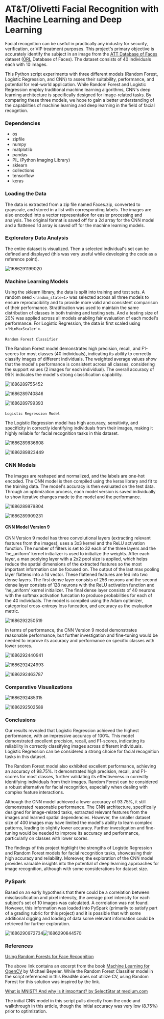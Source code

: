 
# AT&T/Olivetti Facial Recognition with Machine Learning and Deep Learning

Facial recognition can be useful in practically any industry for security, verification, or VIP treatment purposes. This project's primary objective is accurately identify the subject in an image from the [ATT Database of Faces](https://www.kaggle.com/datasets/kasikrit/att-database-of-faces) dataset ([ORL]() Database of Faces). The dataset consists of 40 individuals each with 10 images.

This Python script experiments with three different models (Random Forest, Logistic Regression, and CNN) to asses their suitability, performance, and potential for real-world application. While Random Forest and Logistic Regression employ traditional machine learning algorithms, CNN's deep learning architecture is specifically designed for image-related tasks. By comparing these three models, we hope to gain a better understanding of the capabilities of machine learning and deep learning in the field of facial recogntion.

### Dependencies

* os
* zipfile
* numpy
* matplotlib
* pandas
* PIL (Python Imaging Library)
* sklearn
* collections
* tensorflow
* keras

### Loading the Data

The data is extracted from a zip file named Faces.zip, converted to grayscale, and stored in a list with corresponding labels. The images are also encoded into a vector representation for easier processing and analysis. The original format is saved off for a 2d array for the CNN model and a flattened 1d array is saved off for the machine learning models.

### Exploratory Data Analysis

The entire dataset is visualized. Then a selected individual's set can be defined and displayed (this was very useful while developing the code as a reference point).

![1686291199020](image/README/1686291199020.png)

### Machine Learning Models

Using the sklearn library, the data is split into training and test sets. A random seed `<random_state=1>` was selected across all three models to ensure reproducibility and to provide more valid and consistent comparison of their performance. Stratification was used to maintain the same distribution of classes in both training and testing sets. And a testing size of 20% was applied across all models enabling fair evaluation of each model's performance. For Logistic Regression, the data is first scaled using `<'MinMaxScaler'>`.

#### 
    Random Forest Classifier

The Random Forest model demonstrates high precision, recall, and F1-scores for most classes (40 individuals), indicating its ability to correctly classify images of different individuals. The weighted average values show that the model's performance is consistent across all classes, considering the support values (2 images for each individual). The overall accuracy of 95% indicates the model's strong classification capability.

![1686289755452](image/README/1686289755452.png)

![1686289740846](image/README/1686289740846.png)

![1686289799393](image/README/1686289799393.png)

#### 
    Logistic Regression Model

The Logistic Regression model has high accuracy, sensitivity, and specificity in correctly identifying individuals from their images, making it highly reliable for facial recognition tasks in this dataset.

![1686289836608](image/README/1686289836608.png)

![1686289823449](image/README/1686289823449.png)

### CNN Models

The images are reshaped and normalized, and the labels are one-hot encoded. The CNN model is then compiled using the keras library and fit to the training data. The model's accuracy is then evaluated on the test data. Through an optimization process, each model version is saved individually to show iterative changes made to the model and the performance.

![1686289879804](image/README/1686289879804.png)

![1686289909231](image/README/1686289909231.png)

#### CNN Model Version 9

CNN Version 9 model has three convolutional layers (extracting relevant features from the images), uses a 3x3 kernel and the ReLU activation function. The number of filters is set to 32 each of the three layers and the 'he_uniform' kernel initializer is used to initialize the weights. After each layer, a max poolying layer with a 2x2 pool size is applied, which helps reduce the spatial dimensions of the extracted features so the most important information can be focused on. The output of the last max pooling layer flattens into a 1d vector. These flattened features are fed into two dense layers. The first dense layer consists of 256 neurons and the second dense layer consists of 128 neurons with the ReLU activation function and 'he_uniform' kernel initializer. The final dense layer consists of 40 neurons with the softmax activation funcation to produce probabilities for each of the 40 individuals. The model is compiled using the Adam optimizer, categorical cross-entropy loss funcation, and accuracy as the evaluation metric.

![1686292250519](image/README/1686292250519.png)

In terms of performance, the CNN Version 9 model demonstrates reasonable performance, but further investigation and fine-tuning would be needed to improve its accuracy and performance on specific classes with lower scores. 

![1686292440941](image/README/1686292440941.png)

![1686292424993](image/README/1686292424993.png)

![1686292463787](image/README/1686292463787.png)

### Comparative Visualizations

![1686292485315](image/README/1686292485315.png)

![1686292502589](image/README/1686292502589.png)

### Conclusions

Our results revealed that Logistic Regression achieved the highest performance, with an impressive accuracy of 100%. This model demonstrated excellent precision, recall, and F1-scores, indicating its reliability in correctly classifying images across different individuals. Logistic Regression can be considered a strong choice for facial recognition tasks in this dataset.

The Random Forest model also exhibited excellent performance, achieving an accuracy of 98.75%. It demonstrated high precision, recall, and F1-scores for most classes, further validating its effectiveness in correctly identifying individuals from their images. Random Forest can be considered a robust alternative for facial recognition, especially when dealing with complex feature interactions.

Although the CNN model achieved a lower accuracy of 93.75%, it still demonstrated reasonable performance. The CNN architecture, specifically designed for image-related tasks, extracted relevant features from the images and learned spatial dependencies. However, the smaller dataset size of 400 images may have limited the model's ability to learn complex patterns, leading to slightly lower accuracy. Further investigation and fine-tuning would be needed to improve its accuracy and performance, particularly on classes with lower scores.

The findings of this project highlight the strengths of Logistic Regression and Random Forest models for facial recognition tasks, showcasing their high accuracy and reliability. Moreover, the exploration of the CNN model provides valuable insights into the potential of deep learning approaches for image recognition, although with some considerations for dataset size.

### PySpark

Based on an early hypothesis that there could be a correlation between misclassification and pixel intensity, the average pixel intensity for each subject's set of 10 images was calculated. A correlation was not found. However, this information was loaded into PySpark (primarily to satisfy part of a grading rubric for this project) and it is possible that with some additional digging and loading of data some relevant information could be retrieved for further exploration. 

![1686290672734](image/README/1686290672734.png)![1686290844570](image/README/1686290844570.png)

### References

[Using Random Forests for Face Recognition](https://notebook.community/mbeyeler/opencv-machine-learning/notebooks/10.03-Using-Random-Forests-for-Face-Recognition)

The above link contains an excerpt from the book [Machine Learning for OpenCV](https://www.packtpub.com/big-data-and-business-intelligence/machine-learning-opencv) by Michael Beyeler. While the Random Forest Classifier model in the script referenced in this ReadMe does not utilize CV, using Random Forest for this solution was inspired by the link.

[What is MNIST? And why is it important? by SelectStar at medium.com](https://selectstar-ai.medium.com/what-is-mnist-and-why-is-it-important-e9a269edbad5)

The initial CNN model in this script pulls directly from the code and walkthrough in this article, though the initial accuracy was very low (8.75%) prior to optimization.
